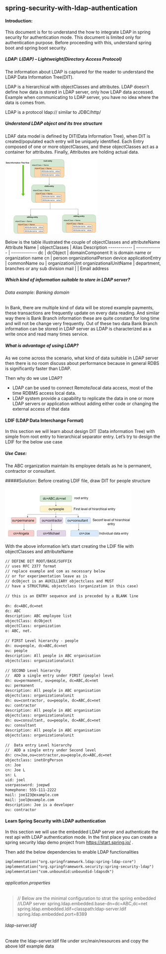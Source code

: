 ## spring-security-with-ldap-authentication

#### Introduction:
This document is for to understand the how to integrate LDAP in spring security for authentication mode. This document is limited only for authentication purpose. Before proceeding with this, understand spring boot and spring boot security.

##### LDAP:  L(DAP) – Lightweight(Directory Access Protocol) 
The information about LDAP is captured for the reader to understand the LDAP Data Information Tree(DIT). 

LDAP is a hierarchical with objectClasses and attributes. LDAP doesn’t define how data is stored in LDAP server, only how LDAP data accessed.  Example when communicating to LDAP server, you have no idea where the data is comes from. 

LDAP is a protocol ldap:// similar to JDBC/http/

##### Understand LDAP object and its tree structure
LDAF data model is defined by DIT(Data Information Tree), when DIT is created/populated each entry will be uniquely identified. Each Entry composed of one or more objectClasses, and these objectClasses act as a container for attributes. Finally, Attributes are holding actual data. 

![alt text](/src/main/resources/DIT.png)

Below is the table illustrated the couple of objectClasses and attributeName
Attribute Name |	objectClasses | Alias	Description
------------ | ------------- | ------------- 
dc | dcObject | domainComponent	It is domain name or organization name
cn | person  organizationalPerson device applicationEntry | 	 commonName	
ou	| organizationUint	organizationalUnitName	| department, branches or any sub division
mail	| | 		Email address 

##### Which kind of information suitable to store in LDAP server?

###### Data example: Banking domain 

In Bank, there are multiple kind of data will be stored example payments, these transactions are frequently update on every data reading. And similar way there is Bank Branch information these are quite constant for long time and will not be change very frequently. Out of these two data Bank Branch information can be stored in LDAP server as LDAP is characterized as a write once and read many times service.

##### What is advantage of using LDAP?

As we come across the scenario, what kind of data suitable in LDAP server then there is no room discuss about performance because in general RDBS is significantly faster than LDAP.  

Then why do we use LDAP?
-	LDAP can be used to connect Remote/local data access, most of the time RDBMS access local data.
-	LDAP system provide a capability to replicate the data in one or more LDAP servers or application without adding either code or changing the external access of that data
#### LDIF (LDAP Data Interchange Format) 
In this section we will learn about design DIT (Data information Tree) with simple from root entry to hierarchical separator entry. Let’s try to design the LDIF for the below use case
##### Use Case:  
The ABC organization maintain its employee details as he is permanent, contractor or consultant.

#####Solution: 
Before creating LDIF file, draw DIT for people structure

![alt text](/src/main/resources/dit-people.jpg)
 
With the above information let’s start creating the LDIF file with objectClasses and attributeName

    // DEFINE DIT ROOT/BASE/SUFFIX 
    // uses RFC 2377 format
    // replace example and com as necessary below
    // or for experimentation leave as is
    // dcObject is an AUXILLIARY objectclass and MUST
    // have a STRUCTURAL objectclass (organization in this case)
    
    // this is an ENTRY sequence and is preceded by a BLANK line

    dn: dc=ABC,dc=net
    dc: ABC
    description: ABC employee list
    objectClass: dcObject
    objectClass: organization
    o: ABC, net.

    // FIRST Level hierarchy - people 
    dn: ou=people, dc=ABC,dc=net
    ou: people
    description: All people in ABC organisation
    objectclass: organizationalunit

    // SECOND Level hierarchy
    //  ADD a single entry under FIRST (people) level
    dn: ou=permanent, ou=people, dc=ABC,dc=net
    ou: permanent
    description: All people in ABC organisation
    objectclass: organizationalunit
    dn: ou=contractor, ou=people, dc=ABC,dc=net
    ou: contractor
    description: All people in ABC organisation
    objectclass: organizationalunit
    dn: ou=consultant, ou=people, dc=ABC,dc=net
    ou: consultant
    description: All people in ABC organisation
    objectclass: organizationalunit

    //  Data entry Level hierarchy
    //  ADD a single entry under Second level
    dn: cn=Joe,ou=contractor,ou=people,dc=ABC,dc=net
    objectclass: inetOrgPerson
    cn: Joe
    cn: Joe L
    sn: L
    uid: joel
    userpassword: joepwd
    homephone: 555-111-2222
    mail: joe123@example.com
    mail: joel@example.com
    description: Joe is a developer
    ou: contractor



#### Learn Spring Security with LDAP authentication
In this section we will use the embedded LDAP server and authenticate the rest api with LDAP authentication mode.
In the first place you can create a spring security ldap demo project from https://start.spring.io/ . 
 

Then add the below dependencies to enable LDAP functionalities

    implementation("org.springframework.ldap:spring-ldap-core")
    implementation("org.springframework.security:spring-security-ldap")
    implementation("com.unboundid:unboundid-ldapsdk")


###### application.properties
 
> // Below are the minimal configuration to strat the spring embedded //LDAP server 
spring.ldap.embedded.base-dn=dc=ABC,dc=net
spring.ldap.embedded.ldif=classpath:ldap-server.ldif
spring.ldap.embedded.port=8389

###### ldap-server.ldif
Create the ldap-server.ldif file under src/main/resources and copy the above ldif example data 